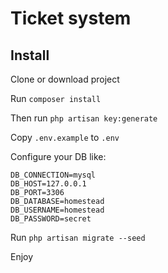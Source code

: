 # Ticket system

## Install
Clone or download project

Run ```composer install```

Then run ```php artisan key:generate```

Copy ```.env.example``` to ```.env```

Configure your DB like:
```
DB_CONNECTION=mysql
DB_HOST=127.0.0.1
DB_PORT=3306
DB_DATABASE=homestead
DB_USERNAME=homestead
DB_PASSWORD=secret
```

Run ```php artisan migrate --seed```

Enjoy